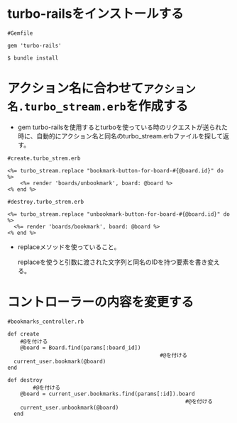 # turbo-railsをインストールする

```
#Gemfile

gem 'turbo-rails'
```

```
$ bundle install
```

# アクション名に合わせて`アクション名.turbo_stream.erb`を作成する

- gem turbo-railsを使用するとturboを使っている時のリクエストが送られた時に、自動的にアクション名と同名のturbo_stream.erbファイルを探して返す。

```
#create.turbo_strem.erb

<%= turbo_stream.replace "bookmark-button-for-board-#{@board.id}" do %>
	<%= render 'boards/unbookmark', board: @board %>
<% end %>
```

```
#destroy.turbo_strem.erb

<%= turbo_stream.replace "unbookmark-button-for-board-#{@board.id}" do %>
  <%= render 'boards/bookmark', board: @board %>
<% end %>
```

- replaceメソッドを使っていること。
    
    replaceを使うと引数に渡された文字列と同名のIDを持つ要素を書き変える。
    

# コントローラーの内容を変更する

```
#bookmarks_controller.rb

def create
	#@を付ける
	@board = Board.find(params[:board_id])
												#@を付ける
  current_user.bookmark(@board)
end

def destroy
		#@を付ける
    @board = current_user.bookmarks.find(params[:id]).board
														#@を付ける
    current_user.unbookmark(@board)
  end
```
